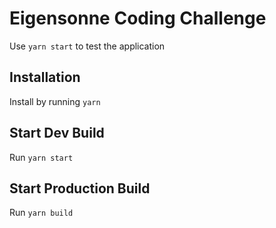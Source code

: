 # Eigensonne Coding Challenge

Use `yarn start` to test the application
## Installation
Install by running `yarn`

## Start Dev Build
Run `yarn start`

## Start Production Build
Run `yarn build`
